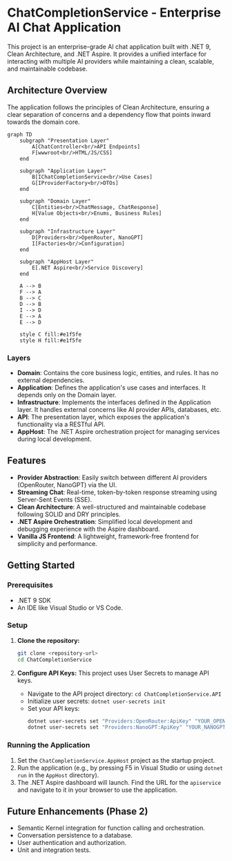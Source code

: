 # ChatCompletionService - Enterprise AI Chat Application

This project is an enterprise-grade AI chat application built with .NET 9, Clean Architecture, and .NET Aspire. It provides a unified interface for interacting with multiple AI providers while maintaining a clean, scalable, and maintainable codebase.

## Architecture Overview

The application follows the principles of Clean Architecture, ensuring a clear separation of concerns and a dependency flow that points inward towards the domain core.

```mermaid
graph TD
    subgraph "Presentation Layer"
        A[ChatController<br/>API Endpoints]
        F[wwwroot<br/>HTML/JS/CSS]
    end

    subgraph "Application Layer"
        B[IChatCompletionService<br/>Use Cases]
        G[IProviderFactory<br/>DTOs]
    end

    subgraph "Domain Layer"
        C[Entities<br/>ChatMessage, ChatResponse]
        H[Value Objects<br/>Enums, Business Rules]
    end

    subgraph "Infrastructure Layer"
        D[Providers<br/>OpenRouter, NanoGPT]
        I[Factories<br/>Configuration]
    end

    subgraph "AppHost Layer"
        E[.NET Aspire<br/>Service Discovery]
    end

    A --> B
    F --> A
    B --> C
    D --> B
    I --> D
    E --> A
    E --> D

    style C fill:#e1f5fe
    style H fill:#e1f5fe
```

### Layers

-   **Domain**: Contains the core business logic, entities, and rules. It has no external dependencies.
-   **Application**: Defines the application's use cases and interfaces. It depends only on the Domain layer.
-   **Infrastructure**: Implements the interfaces defined in the Application layer. It handles external concerns like AI provider APIs, databases, etc.
-   **API**: The presentation layer, which exposes the application's functionality via a RESTful API.
-   **AppHost**: The .NET Aspire orchestration project for managing services during local development.

## Features

-   **Provider Abstraction**: Easily switch between different AI providers (OpenRouter, NanoGPT) via the UI.
-   **Streaming Chat**: Real-time, token-by-token response streaming using Server-Sent Events (SSE).
-   **Clean Architecture**: A well-structured and maintainable codebase following SOLID and DRY principles.
-   **.NET Aspire Orchestration**: Simplified local development and debugging experience with the Aspire dashboard.
-   **Vanilla JS Frontend**: A lightweight, framework-free frontend for simplicity and performance.

## Getting Started

### Prerequisites

-   .NET 9 SDK
-   An IDE like Visual Studio or VS Code.

### Setup

1.  **Clone the repository:**
    ```bash
    git clone <repository-url>
    cd ChatCompletionService
    ```

2.  **Configure API Keys:**
    This project uses User Secrets to manage API keys.
    -   Navigate to the API project directory: `cd ChatCompletionService.API`
    -   Initialize user secrets: `dotnet user-secrets init`
    -   Set your API keys:
        ```bash
        dotnet user-secrets set "Providers:OpenRouter:ApiKey" "YOUR_OPENROUTER_KEY"
        dotnet user-secrets set "Providers:NanoGPT:ApiKey" "YOUR_NANOGPT_KEY"
        ```

### Running the Application

1.  Set the `ChatCompletionService.AppHost` project as the startup project.
2.  Run the application (e.g., by pressing F5 in Visual Studio or using `dotnet run` in the `AppHost` directory).
3.  The .NET Aspire dashboard will launch. Find the URL for the `apiservice` and navigate to it in your browser to use the application.

## Future Enhancements (Phase 2)

-   Semantic Kernel integration for function calling and orchestration.
-   Conversation persistence to a database.
-   User authentication and authorization.
-   Unit and integration tests.